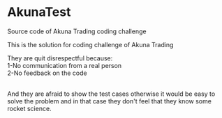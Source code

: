# AkunaTest
Source code of Akuna Trading coding challenge

This is the solution for coding challenge of Akuna Trading

They are quit disrespectful because:</BR>
1-No communication from a real person</BR>
2-No feedback on the code</BR> 

</BR>
And they are afraid to show the test cases otherwise it would be easy to solve the problem and in that case they don't feel that they know some rocket science. 

